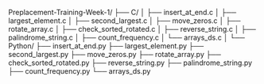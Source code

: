 Preplacement-Training-Week-1/
├── C/
│ ├── insert_at_end.c
│ ├── largest_element.c
│ ├── second_largest.c
│ ├── move_zeros.c
│ ├── rotate_array.c
│ ├── check_sorted_rotated.c
│ ├── reverse_string.c
│ ├── palindrome_string.c
│ ├── count_frequency.c
│ └── arrays_ds.c
│
└── Python/
├── insert_at_end.py
├── largest_element.py
├── second_largest.py
├── move_zeros.py
├── rotate_array.py
├── check_sorted_rotated.py
├── reverse_string.py
├── palindrome_string.py
├── count_frequency.py
└── arrays_ds.py




